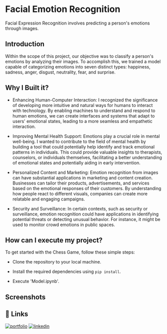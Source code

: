 
# Facial Emotion Recognition


Facial Expression Recognition involves predicting a person's emotions through images.
## Introduction

Within the scope of this project, our objective was to classify a person's emotions by analyzing their images. To accomplish this, we trained a model capable of categorizing emotions into seven distinct types: happiness, sadness, anger, disgust, neutrality, fear, and surprise.
## Why I Built it?
- Enhancing Human-Computer Interaction: I recognized the significance of developing more intuitive and natural ways for humans to interact with technology. By enabling machines to understand and respond to human emotions, we can create interfaces and systems that adapt to users' emotional states, leading to a more seamless and empathetic interaction.

- Improving Mental Health Support: Emotions play a crucial role in mental well-being. I wanted to contribute to the field of mental health by building a tool that could potentially help identify and track emotional patterns in individuals. This could provide valuable insights to therapists, counselors, or individuals themselves, facilitating a better understanding of emotional states and potentially aiding in early intervention.

- Personalized Content and Marketing: Emotion recognition from images can have substantial applications in marketing and content creation. Businesses can tailor their products, advertisements, and services based on the emotional responses of their customers. By understanding how people react to different visuals, companies can create more relatable and engaging campaigns.

- Security and Surveillance: In certain contexts, such as security or surveillance, emotion recognition could have applications in identifying potential threats or detecting unusual behavior. For instance, it might be used to monitor crowd emotions in public spaces.





## How can I execute my project?

To get started with the Chess Game, follow these simple steps:

- Clone the repository to your local machine.

- Install the required dependencies using `pip install`.

- Execute 'Model.ipynb'.
    
## Screenshots




## 🔗 Links
[![portfolio](https://img.shields.io/badge/my_portfolio-000?style=for-the-badge&logo=ko-fi&logoColor=white)](https://github.com/ankursinghbisht?tab=repositories)
[![linkedin](https://img.shields.io/badge/linkedin-0A66C2?style=for-the-badge&logo=linkedin&logoColor=white)](https://www.linkedin.com/in/ankursinghbisht/)


